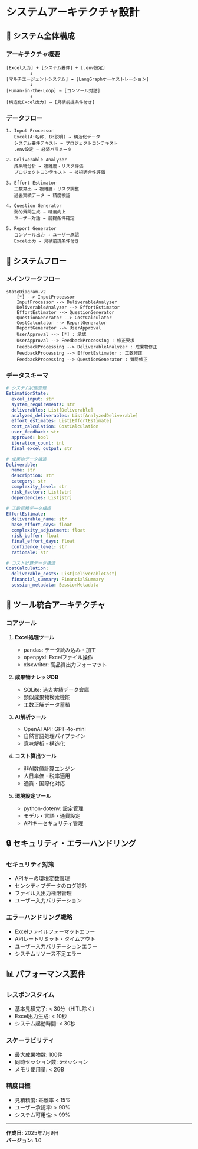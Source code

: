 # システムアーキテクチャ設計

## 🏢 システム全体構成

### **アーキテクチャ概要**
```
[Excel入力] + [システム要件] + [.env設定]
         ↓
[マルチエージェントシステム] → [LangGraphオーケストレーション]
         ↓
[Human-in-the-Loop] → [コンソール対話]
         ↓
[構造化Excel出力] → [見積前提条件付き]
```

### **データフロー**
```
1. Input Processor
   Excel(A:名称, B:説明) → 構造化データ
   システム要件テキスト → プロジェクトコンテキスト
   .env設定 → 経済パラメータ

2. Deliverable Analyzer
   成果物分析 → 複雑度・リスク評価
   プロジェクトコンテキスト → 技術適合性評価

3. Effort Estimator
   工数算出 → 複雑度・リスク調整
   過去実績データ → 精度検証

4. Question Generator
   動的質問生成 → 精度向上
   ユーザー対話 → 前提条件確定

5. Report Generator
   コンソール出力 → ユーザー承認
   Excel出力 → 見積前提条件付き
```

## 🔄 システムフロー

### **メインワークフロー**
```mermaid
stateDiagram-v2
    [*] --> InputProcessor
    InputProcessor --> DeliverableAnalyzer
    DeliverableAnalyzer --> EffortEstimator
    EffortEstimator --> QuestionGenerator
    QuestionGenerator --> CostCalculator
    CostCalculator --> ReportGenerator
    ReportGenerator --> UserApproval
    UserApproval --> [*] : 承認
    UserApproval --> FeedbackProcessing : 修正要求
    FeedbackProcessing --> DeliverableAnalyzer : 成果物修正
    FeedbackProcessing --> EffortEstimator : 工数修正
    FeedbackProcessing --> QuestionGenerator : 質問修正
```

### **データスキーマ**
```yaml
# システム状態管理
EstimationState:
  excel_input: str
  system_requirements: str
  deliverables: List[Deliverable]
  analyzed_deliverables: List[AnalyzedDeliverable]
  effort_estimates: List[EffortEstimate]
  cost_calculation: CostCalculation
  user_feedback: str
  approved: bool
  iteration_count: int
  final_excel_output: str

# 成果物データ構造
Deliverable:
  name: str
  description: str
  category: str
  complexity_level: str
  risk_factors: List[str]
  dependencies: List[str]

# 工数見積データ構造
EffortEstimate:
  deliverable_name: str
  base_effort_days: float
  complexity_adjustment: float
  risk_buffer: float
  final_effort_days: float
  confidence_level: str
  rationale: str

# コスト計算データ構造
CostCalculation:
  deliverable_costs: List[DeliverableCost]
  financial_summary: FinancialSummary
  session_metadata: SessionMetadata
```

## 🔧 ツール統合アーキテクチャ

### **コアツール**
1. **Excel処理ツール**
   - pandas: データ読み込み・加工
   - openpyxl: Excelファイル操作
   - xlsxwriter: 高品質出力フォーマット

2. **成果物ナレッジDB**
   - SQLite: 過去実績データ倉庫
   - 類似成果物検索機能
   - 工数正解データ蓄積

3. **AI解析ツール**
   - OpenAI API: GPT-4o-mini
   - 自然言語処理パイプライン
   - 意味解析・構造化

4. **コスト算出ツール**
   - 非AI数値計算エンジン
   - 人日単価・税率適用
   - 通貨・国際化対応

5. **環境設定ツール**
   - python-dotenv: 設定管理
   - モデル・言語・通貨設定
   - APIキーセキュリティ管理

## 🔒 セキュリティ・エラーハンドリング

### **セキュリティ対策**
- APIキーの環境変数管理
- センシティブデータのログ除外
- ファイル入出力権限管理
- ユーザー入力バリデーション

### **エラーハンドリング戦略**
- Excelファイルフォーマットエラー
- APIレートリミット・タイムアウト
- ユーザー入力バリデーションエラー
- システムリソース不足エラー

## 📊 パフォーマンス要件

### **レスポンスタイム**
- 基本見積完了: < 30分（HITL除く）
- Excel出力生成: < 10秒
- システム起動時間: < 30秒

### **スケーラビリティ**
- 最大成果物数: 100件
- 同時セッション数: 5セッション
- メモリ使用量: < 2GB

### **精度目標**
- 見積精度: 乖離率 < 15%
- ユーザー承認率: > 90%
- システム可用性: > 99%

---
**作成日**: 2025年7月9日  
**バージョン**: 1.0